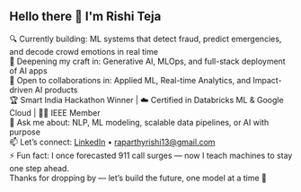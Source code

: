 ## Hello there 👋 I'm Rishi Teja

🔍 Currently building: ML systems that detect fraud, predict emergencies, and decode crowd emotions in real time  
🧠 Deepening my craft in: Generative AI, MLOps, and full-stack deployment of AI apps  
👯 Open to collaborations in: Applied ML, Real-time Analytics, and Impact-driven AI products  
🏆 Smart India Hackathon Winner | ☁️ Certified in Databricks ML & Google Cloud | 👨‍🔬 IEEE Member  
💬 Ask me about: NLP, ML modeling, scalable data pipelines, or AI with purpose  
📫 Let’s connect: [LinkedIn](https://www.linkedin.com/in/rishiraparthy) • raparthyrishi13@gmail.com  
⚡ Fun fact: I once forecasted 911 call surges — now I teach machines to stay one step ahead.  
Thanks for dropping by — let’s build the future, one model at a time 🚀
